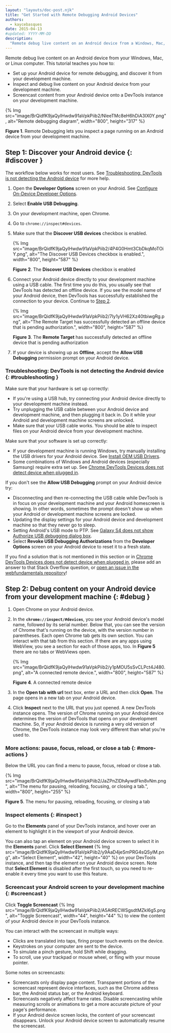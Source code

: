 ```yaml
---
layout: "layouts/doc-post.njk"
title: "Get Started with Remote Debugging Android Devices"
authors:
  - kaycebasques
date: 2015-04-13
#updated: YYYY-MM-DD
description:
  "Remote debug live content on an Android device from a Windows, Mac, or Linux computer."
---
```


Remote debug live content on an Android device from your Windows, Mac, or Linux computer. This
tutorial teaches you how to:

- Set up your Android device for remote debugging, and discover it from your development machine.
- Inspect and debug live content on your Android device from your development machine.
- Screencast content from your Android device onto a DevTools instance on your development machine.

{% Img src="image/BrQidfK9jaQyIHwdw91aVpkPiib2/NIeeTMc8eH6hDiA3IX0Y.png", alt="Remote debugging diagram", width="800", height="317" %}

**Figure 1**. Remote Debugging lets you inspect a page running on an Android device from your
development machine.

## Step 1: Discover your Android device {: #discover }

The workflow below works for most users. See [Troubleshooting: DevTools is not detecting the Android
device][1] for more help.

1.  Open the **Developer Options** screen on your Android. See [Configure On-Device Developer
    Options][2].
2.  Select **Enable USB Debugging**.
3.  On your development machine, open Chrome.
4.  Go to `chrome://inspect#devices`.
5.  Make sure that the **Discover USB devices** checkbox is enabled.

    {% Img src="image/BrQidfK9jaQyIHwdw91aVpkPiib2/4P4G0Hmt3CbDkqMoTOiY.png", alt="The Discover USB Devices checkbox is enabled.", width="800", height="587" %}

    **Figure 2**. The **Discover USB Devices** checkbox is enabled

6.  Connect your Android device directly to your development machine using a USB cable. The first
    time you do this, you usually see that DevTools has detected an offline device. If you see the
    model name of your Android device, then DevTools has successfully established the connection to
    your device. Continue to [Step 2][3].

    {% Img src="image/BrQidfK9jaQyIHwdw91aVpkPiib2/7Iy1yVH62Xz40tbiwgRg.png", alt="The Remote Target has successfully detected an offline device that is pending authorization.", width="800", height="587" %}

    **Figure 3**. The **Remote Target** has successfully detected an offline device that is pending
    authorization

7.  If your device is showing up as **Offline**, accept the **Allow USB Debugging** permission
    prompt on your Android device.

### Troubleshooting: DevTools is not detecting the Android device {: #troubleshooting }

Make sure that your hardware is set up correctly:

- If you're using a USB hub, try connecting your Android device directly to your development machine
  instead.
- Try unplugging the USB cable between your Android device and development machine, and then
  plugging it back in. Do it while your Android and development machine screens are unlocked.
- Make sure that your USB cable works. You should be able to inspect files on your Android device
  from your development machine.

Make sure that your software is set up correctly:

- If your development machine is running Windows, try manually installing the USB drivers for your
  Android device. See [Install OEM USB Drivers][4].
- Some combinations of Windows and Android devices (especially Samsung) require extra set up. See
  [Chrome DevTools Devices does not detect device when plugged in][5].

If you don't see the **Allow USB Debugging** prompt on your Android device try:

- Disconnecting and then re-connecting the USB cable while DevTools is in focus on your development
  machine and your Android homescreen is showing. In other words, sometimes the prompt doesn't show
  up when your Android or development machine screens are locked.
- Updating the display settings for your Android device and development machine so that they never
  go to sleep.
- Setting Android's USB mode to PTP. See [Galaxy S4 does not show Authorize USB debugging dialog
  box][6].
- Select **Revoke USB Debugging Authorizations** from the **Developer Options** screen on your
  Android device to reset it to a fresh state.

If you find a solution that is not mentioned in this section or in [Chrome DevTools Devices does not
detect device when plugged in][7], please add an answer to that Stack Overflow question, or [open an
issue in the webfundamentals repository][8]!

## Step 2: Debug content on your Android device from your development machine {: #debug }

1.  Open Chrome on your Android device.
2.  In the **`chrome://inspect/#devices`**, you see your Android device's model name, followed by
    its serial number. Below that, you can see the version of Chrome that's running on the device,
    with the version number in parentheses. Each open Chrome tab gets its own section. You can
    interact with that tab from this section. If there are any apps using WebView, you see a section
    for each of those apps, too. In **Figure 5** there are no tabs or WebViews open.

    {% Img src="image/BrQidfK9jaQyIHwdw91aVpkPiib2/y1pMOU5sSvCLPct4J480.png", alt="A connected remote device.", width="800", height="587" %}

    **Figure 4**. A connected remote device

3.  In the **Open tab with url** text box, enter a URL and then click **Open**. The page opens in a
    new tab on your Android device.
4.  Click **Inspect** next to the URL that you just opened. A new DevTools instance opens. The
    version of Chrome running on your Android device determines the version of DevTools that opens
    on your development machine. So, if your Android device is running a very old version of Chrome,
    the DevTools instance may look very different than what you're used to.

### More actions: pause, focus, reload, or close a tab {: #more-actions }

Below the URL you can find a menu to pause, focus, reload or close a tab.

{% Img src="image/BrQidfK9jaQyIHwdw91aVpkPiib2/JaZPnZlDhAywdFkn8vNm.png", alt="The menu for pausing, reloading, focusing, or closing a tab.", width="800", height="255" %}

**Figure 5**. The menu for pausing, reloading, focusing, or closing a tab

### Inspect elements {: #inspect }

Go to the **Elements** panel of your DevTools instance, and hover over an element to highlight it in
the viewport of your Android device.

You can also tap an element on your Android device screen to select it in the **Elements** panel.
Click **Select Element** {% Img src="image/BrQidfK9jaQyIHwdw91aVpkPiib2/y9AaD4jeSmPRG4sQSylM.png", alt="Select Element", width="42", height="40" %} on your
DevTools instance, and then tap the element on your Android device screen. Note that **Select
Element** is disabled after the first touch, so you need to re-enable it every time you want to use
this feature.

### Screencast your Android screen to your development machine {: #screencast }

Click **Toggle Screencast**
{% Img src="image/BrQidfK9jaQyIHwdw91aVpkPiib2/A5AtRECWSgsdtMZkI6g5.png", alt="Toggle Screencast", width="44", height="44" %} to view
the content of your Android device in your DevTools instance.

You can interact with the screencast in multiple ways:

- Clicks are translated into taps, firing proper touch events on the device.
- Keystrokes on your computer are sent to the device.
- To simulate a pinch gesture, hold Shift while dragging.
- To scroll, use your trackpad or mouse wheel, or fling with your mouse pointer.

Some notes on screencasts:

- Screencasts only display page content. Transparent portions of the screencast represent device
  interfaces, such as the Chrome address bar, the Android status bar, or the Android keyboard.
- Screencasts negatively affect frame rates. Disable screencasting while measuring scrolls or
  animations to get a more accurate picture of your page's performance.
- If your Android device screen locks, the content of your screencast disappears. Unlock your
  Android device screen to automatically resume the screencast.

[1]: #troubleshooting
[2]: https://developer.android.com/studio/debug/dev-options.html
[3]: #debug
[4]: https://developer.android.com/tools/extras/oem-usb.html
[5]: https://stackoverflow.com/questions/21925992
[6]: https://android.stackexchange.com/questions/101933
[7]: https://stackoverflow.com/questions/21925992
[8]: https://github.com/google/webfundamentals/issues/new?title=%5BRemote%20Debugging%5D
